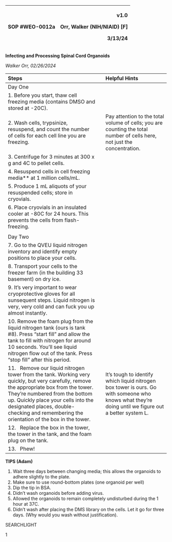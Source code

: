 ﻿|SOP #WEO-0012a            |<p>v1.0</p><p>Orr, Walker (NIH/NIAID) [F]</p><p>3/13/24</p>|
| :- | -: |

**Infecting and Processing Spinal Cord Organoids**

*Walker Orr, 02/26/2024*

|**Steps**||**Helpful Hints**|
| :- | :- | :- |
|Day One|||
|1. Before you start, thaw cell freezing media (contains DMSO and stored at -20C). |||
|2. Wash cells, trypsinize, resuspend, and count the number of cells for each cell line you are freezing. ||Pay attention to the total volume of cells; you are counting the total number of cells here, not just the concentration.|
|3. Centrifuge for 3 minutes at 300 x g and 4C to pellet cells.|||
|4. Resuspend cells in cell freezing media** at 1 million cells/mL.|||
|5. Produce 1 mL aliquots of your resuspended cells; store in cryovials.|||
|6. Place cryovials in an insulated cooler at -80C for 24 hours. This prevents the cells from flash-freezing.|||
||||
|Day Two|||
|7. Go to the QVEU liquid nitrogen inventory and identify empty positions to place your cells.|||
|8. Transport your cells to the freezer farm (in the building 33 basement) on dry ice.|||
|9. It’s very important to wear cryoprotective gloves for all sunsequent steps. Liquid nitrogen is very, very cold and can fuck you up almost instantly. |||
|10. Remove the foam plug from the liquid nitrogen tank (ours is tank #8). Press “start fill” and allow the tank to fill with nitrogen for around 10 seconds. You’ll see liquid nitrogen flow out of the tank. Press “stop fill” after this period.|||
|11. ` `Remove our liquid nitrogen tower from the tank. Working very quickly, but very carefully, remove the appropriate box from the tower. They’re numbered from the bottom up. Quickly place your cells into the designated places, double-checking and remembering the orientation of the box in the tower.||It’s tough to identify which liquid nitrogen box tower is ours. Go with someone who knows what they’re doing until we figure out a better system L.|
|12. ` `Replace the box in the tower, the tower in the tank, and the foam plug on the tank.|||
|13. ` `Phew!|||


**TIPS (Adam)**

1. Wait three days between changing media; this allows the organoids to adhere slightly to the plate.
1. Make sure to use round-bottom plates (one organoid per well)
1. Dip the tip in BSA.
1. Didn’t wash organoids before adding virus.
1. Allowed the organoids to remain completely undisturbed during the 1 hour at 37C.
1. Didn’t wash after placing the DMS library on the cells. Let it go for three days. (Why would you wash without justification).



SEARCHLIGHT

1

